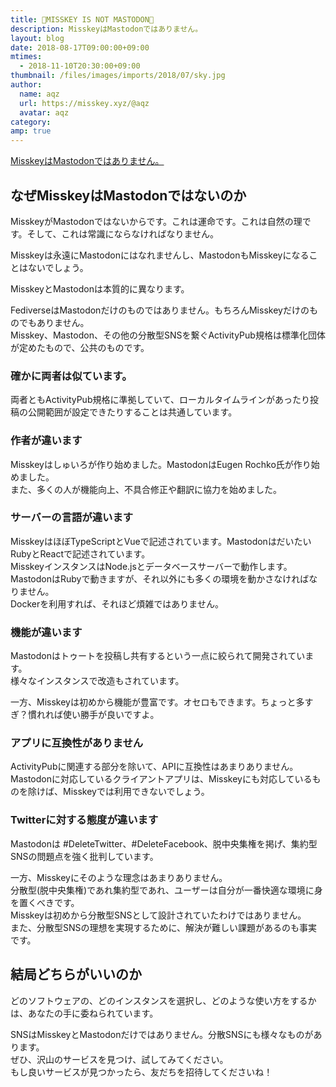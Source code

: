 ```yaml
---
title: 🤜MISSKEY IS NOT MASTODON🤛
description: MisskeyはMastodonではありません。
layout: blog
date: 2018-08-17T09:00:00+09:00
mtimes:
  - 2018-11-10T20:30:00+09:00
thumbnail: /files/images/imports/2018/07/sky.jpg
author:
  name: aqz
  url: https://misskey.xyz/@aqz
  avatar: aqz
category: 
amp: true
---
```

[MisskeyはMastodonではありません。](https://misskey.xyz/notes/5b75b1f9f4291b56abd8afa9)

## なぜMisskeyはMastodonではないのか
MisskeyがMastodonではないからです。これは運命です。これは自然の理です。そして、これは常識にならなければなりません。

Misskeyは永遠にMastodonにはなれませんし、MastodonもMisskeyになることはないでしょう。

MisskeyとMastodonは本質的に異なります。

FediverseはMastodonだけのものではありません。もちろんMisskeyだけのものでもありません。  
Misskey、Mastodon、その他の分散型SNSを繋ぐActivityPub規格は標準化団体が定めたもので、公共のものです。

### 確かに両者は似ています。
両者ともActivityPub規格に準拠していて、ローカルタイムラインがあったり投稿の公開範囲が設定できたりすることは共通しています。

### 作者が違います
Misskeyはしゅいろが作り始めました。MastodonはEugen Rochko氏が作り始めました。  
また、多くの人が機能向上、不具合修正や翻訳に協力を始めました。

### サーバーの言語が違います
MisskeyはほぼTypeScriptとVueで記述されています。MastodonはだいたいRubyとReactで記述されています。  
MisskeyインスタンスはNode.jsとデータベースサーバーで動作します。MastodonはRubyで動きますが、それ以外にも多くの環境を動かさなければなりません。  
Dockerを利用すれば、それほど煩雑ではありません。

### 機能が違います
Mastodonはトゥートを投稿し共有するという一点に絞られて開発されています。  
様々なインスタンスで改造もされています。

一方、Misskeyは初めから機能が豊富です。オセロもできます。ちょっと多すぎ？慣れれば使い勝手が良いですよ。

### アプリに互換性がありません
ActivityPubに関連する部分を除いて、APIに互換性はあまりありません。  
Mastodonに対応しているクライアントアプリは、Misskeyにも対応しているものを除けば、Misskeyでは利用できないでしょう。

### Twitterに対する態度が違います
Mastodonは #DeleteTwitter、#DeleteFacebook、脱中央集権を掲げ、集約型SNSの問題点を強く批判しています。

一方、Misskeyにそのような理念はあまりありません。  
分散型(脱中央集権)であれ集約型であれ、ユーザーは自分が一番快適な環境に身を置くべきです。  
Misskeyは初めから分散型SNSとして設計されていたわけではありません。  
また、分散型SNSの理想を実現するために、解決が難しい課題があるのも事実です。

## 結局どちらがいいのか
どのソフトウェアの、どのインスタンスを選択し、どのような使い方をするかは、あなたの手に委ねられています。

SNSはMisskeyとMastodonだけではありません。分散SNSにも様々なものがあります。  
ぜひ、沢山のサービスを見つけ、試してみてください。  
もし良いサービスが見つかったら、友だちを招待してくださいね！